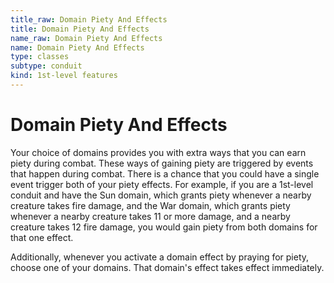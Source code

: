 ```yaml
---
title_raw: Domain Piety And Effects
title: Domain Piety And Effects
name_raw: Domain Piety And Effects
name: Domain Piety And Effects
type: classes
subtype: conduit
kind: 1st-level features
---
```


# Domain Piety And Effects

Your choice of domains provides you with extra ways that you can earn piety during combat. These ways of gaining piety are triggered by events that happen during combat. There is a chance that you could have a single event trigger both of your piety effects. For example, if you are a 1st-level conduit and have the Sun domain, which grants piety whenever a nearby creature takes fire damage, and the War domain, which grants piety whenever a nearby creature takes 11 or more damage, and a nearby creature takes 12 fire damage, you would gain piety from both domains for that one effect.

Additionally, whenever you activate a domain effect by praying for piety, choose one of your domains. That domain's effect takes effect immediately.

